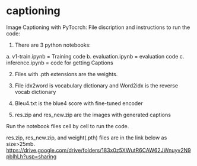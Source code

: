 # captioning
Image Captioning with PyTocrch: File discription and instructions to run the code:

1. There are 3 python notebooks:

a. v1-train.ipynb = Training code
b. evaluation.ipynb = evaluation code
c. inference.ipynb = code for getting Captions

2. Files with .pth extensions are the weights.

3. File idx2word is vocabulary dictionary and Word2idx is the reverse vocab dictionary

4. Bleu4.txt is the blue4 score with fine-tuned encoder

5. res.zip and res_new.zip are the images with generated captions

Run the notebook files cell by cell to run the code.

res.zip, res_new.zip, and weight(.pth) files are in the link below as size>25mb.
https://drive.google.com/drive/folders/183x0z5XWutR6CAW62JWnuyv2N9pbIhLh?usp=sharing
